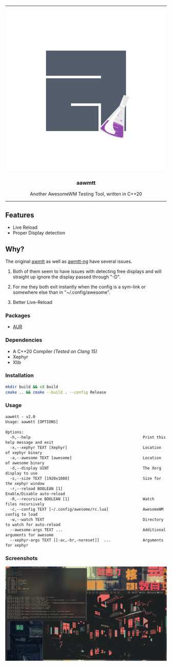 <hr>

<div align="center"> 
    <img src="./assets/logo.png" />
    <h3>
        aawmtt
    </h3>
</div>

<p align="center"> 
    Another AwesomeWM Testing Tool, written in C++20
</p>

---

## Features

- Live Reload
- Proper Display detection

## Why?

The original [awmtt](https://github.com/gmdfalk/awmtt) as well as [awmtt-ng](https://github.com/basaran/awmtt-ng) have several issues.

1. Both of them seem to have issues with detecting free displays and will straight up ignore the display passed through "-D".

2. For me they both exit instantly when the config is a sym-link or somewhere else than in "~/.config/awesome".

3. Better Live-Reload 

### Packages

- [AUR](https://aur.archlinux.org/packages/aawmtt)

### Dependencies

- A C++20 Compiler *(Tested on Clang 15)*
- Xephyr
- Xlib

### Installation

```sh
mkdir build && cd build
cmake .. && cmake --build . --config Release
```

### Usage

```
aawmtt - v2.0
Usage: aawmtt [OPTIONS]

Options:
  -h,--help                                                 Print this help message and exit
  -x,--xephyr TEXT [Xephyr]                                 Location of xephyr binary
  -a,--awesome TEXT [awesome]                               Location of awesome binary
  -d,--display UINT                                         The Xorg display to use
  -s,--size TEXT [1920x1080]                                Size for the xephyr window
  -r,--reload BOOLEAN [1]                                   Enable/Disable auto-reload
  -R,--recursive BOOLEAN [1]                                Watch files recursively
  -c,--config TEXT [~/.config/awesome/rc.lua]               AwesomeWM config to load
  -w,--watch TEXT                                           Directory to watch for auto-reload
  --awesome-args TEXT ...                                   Additional arguments for awesome
  --xephyr-args TEXT [[-ac,-br,-noreset]]  ...              Arguments for xephyr
```

### Screenshots

![screenshot](assets/screenshot.png)
